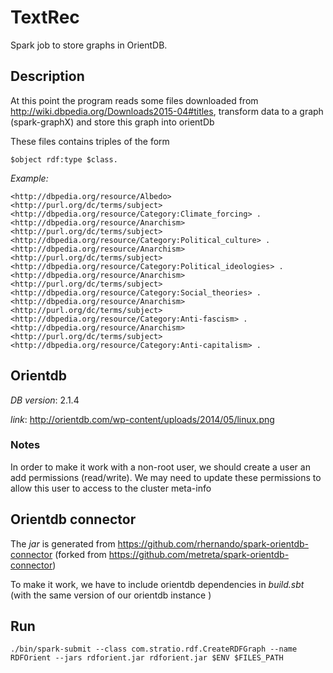 # TextRec

Spark job to store graphs in OrientDB.



## Description

At this point the program reads some files downloaded from http://wiki.dbpedia.org/Downloads2015-04#titles, 
transform data to a graph (spark-graphX) and store this graph into orientDb

These files contains triples of the form
```
$object rdf:type $class.
```

*Example:*
```
<http://dbpedia.org/resource/Albedo> <http://purl.org/dc/terms/subject> <http://dbpedia.org/resource/Category:Climate_forcing> .
<http://dbpedia.org/resource/Anarchism> <http://purl.org/dc/terms/subject> <http://dbpedia.org/resource/Category:Political_culture> .
<http://dbpedia.org/resource/Anarchism> <http://purl.org/dc/terms/subject> <http://dbpedia.org/resource/Category:Political_ideologies> .
<http://dbpedia.org/resource/Anarchism> <http://purl.org/dc/terms/subject> <http://dbpedia.org/resource/Category:Social_theories> .
<http://dbpedia.org/resource/Anarchism> <http://purl.org/dc/terms/subject> <http://dbpedia.org/resource/Category:Anti-fascism> .
<http://dbpedia.org/resource/Anarchism> <http://purl.org/dc/terms/subject> <http://dbpedia.org/resource/Category:Anti-capitalism> .

```


## Orientdb
*DB version*: 2.1.4 

*link*: http://orientdb.com/wp-content/uploads/2014/05/linux.png

### Notes
In order to make it work with a non-root user, we should create a user an add permissions (read/write). 
We may need to update these permissions to allow this user to access to the cluster meta-info

## Orientdb connector

The *jar* is generated from https://github.com/rhernando/spark-orientdb-connector (forked from https://github.com/metreta/spark-orientdb-connector)

To make it work, we have to include orientdb dependencies in *build.sbt* (with the same version of our orientdb instance )




## Run

```
./bin/spark-submit --class com.stratio.rdf.CreateRDFGraph --name RDFOrient --jars rdforient.jar rdforient.jar $ENV $FILES_PATH
```
